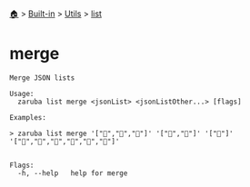 <!--startTocHeader-->
[🏠](../../../README.md) > [Built-in](../../README.md) > [Utils](../README.md) > [list](README.md)
# merge
<!--endTocHeader-->

```
Merge JSON lists

Usage:
  zaruba list merge <jsonList> <jsonListOther...> [flags]

Examples:

> zaruba list merge '["🍊","🍓","🍇"]' '["🍎","🍏"]' '["🍕"]'
'["🍊","🍓","🍇","🍎","🍏","🍕"]'


Flags:
  -h, --help   help for merge

```

<!--startTocSubtopic-->
<!--endTocSubtopic-->